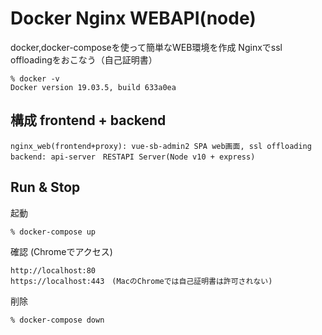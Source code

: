 # Docker Nginx WEBAPI(node)

docker,docker-composeを使って簡単なWEB環境を作成
Nginxでssl offloadingをおこなう（自己証明書）

```
% docker -v 
Docker version 19.03.5, build 633a0ea
```

## 構成 frontend + backend
```
nginx_web(frontend+proxy): vue-sb-admin2 SPA web画面, ssl offloading
backend: api-server　RESTAPI Server(Node v10 + express)
```

## Run & Stop

起動
```
% docker-compose up
```

確認 (Chromeでアクセス)
```
http://localhost:80
https://localhost:443　(MacのChromeでは自己証明書は許可されない)
```

削除
```
% docker-compose down
```
